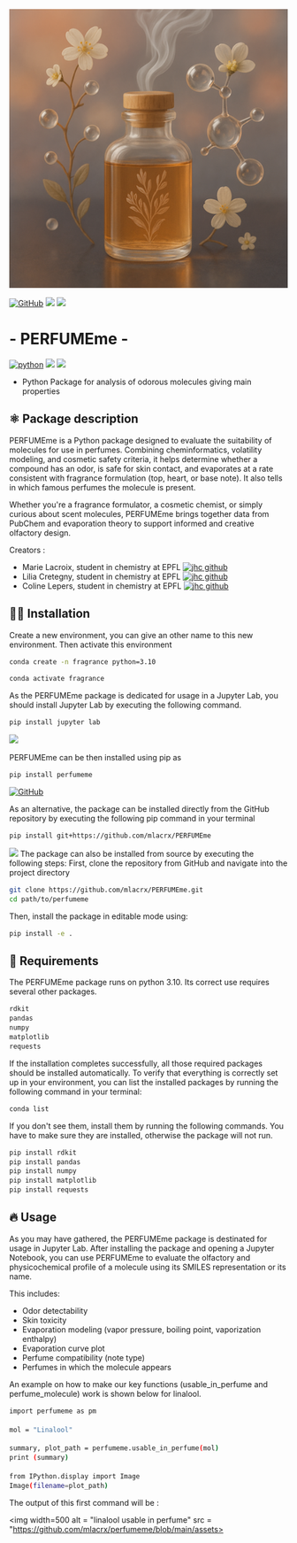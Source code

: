 <img width="700" alt="logo" src="https://github.com/mlacrx/PERFUMEme/blob/main/assets/banner.png">

[![GitHub](https://img.shields.io/badge/github-%2395c5c6.svg?style=for-the-badge&logo=github&logoColor=white)](https://github.com/mlacrx/PERFUMEme)
[![](https://img.shields.io/badge/Python-%23fcd2de?style=for-the-badge&logo=python&logoColor=white)](https://www.python.org/)
[![](https://img.shields.io/badge/Jupyter-%23b39eb5.svg?&style=for-the-badge&logo=Jupyter&logoColor=white)](https://jupyter.org/)

# -         PERFUMEme      - 

[![python](https://img.shields.io/badge/Python-3.10-3776AB.svg?style=flat&logo=python&logoColor=blue)](https://www.python.org)
[![](https://img.shields.io/badge/Contributors-3-purple.svg)](https://github.com/mlacrx/PERFUMEme/graphs/contributors)
[![](https://img.shields.io/badge/License-MIT-pink.svg)](https://github.com/mlacrx/PERFUMEme/blob/main/LICENSE)

 - Python Package for analysis of odorous molecules giving main properties

## ⚛️  Package description

PERFUMEme is a Python package designed to evaluate the suitability of molecules for use in perfumes. Combining cheminformatics, volatility modeling, and cosmetic safety criteria, it helps determine whether a compound has an odor, is safe for skin contact, and evaporates at a rate consistent with fragrance formulation (top, heart, or base note). It also tells in which famous perfumes the molecule is present.

Whether you're a fragrance formulator, a cosmetic chemist, or simply curious about scent molecules, PERFUMEme brings together data from PubChem and evaporation theory to support informed and creative olfactory design.

Creators : 
- Marie Lacroix, student in chemistry at EPFL [![jhc github](https://img.shields.io/badge/GitHub-mlacrx-181717.svg?style=flat&logo=github&logoColor=pink)](https://github.com/mlacrx) 
- Lilia Cretegny, student in chemistry at EPFL [![jhc github](https://img.shields.io/badge/GitHub-lilia--crtny-181717.svg?style=flat&logo=github&logoColor=pink)](https://github.com/lilia-crtny) 
- Coline Lepers, student in chemistry at EPFL  [![jhc github](https://img.shields.io/badge/GitHub-clepers-181717.svg?style=flat&logo=github&logoColor=pink)](https://github.com/clepers) 


## 🧑‍💻 Installation 

Create a new environment, you can give an other name to this new environment. Then activate this environment
```bash
conda create -n fragrance python=3.10
```
```bash
conda activate fragrance
```
As the PERFUMEme package is dedicated for usage in a Jupyter Lab, you should install Jupyter Lab by executing the following command.
```bash
pip install jupyter lab
```

[![](https://img.shields.io/badge/pypi-%23FAC898?style=for-the-badge&logo=pypi&logoColor=black)](https://pypi.org/project/perfumeme/)

PERFUMEme can be then installed using pip as
```bash
pip install perfumeme
```
[![GitHub](https://img.shields.io/badge/github-%2395c5c6.svg?style=for-the-badge&logo=github&logoColor=white)](https://github.com/mlacrx/PERFUMEme)

As an alternative, the package can be installed directly from the GitHub repository by executing the following pip command in your terminal
```bash
pip install git+https://github.com/mlacrx/PERFUMEme
```

![](https://img.shields.io/badge/GIT-%23C6E5B1?style=for-the-badge&logo=git&logoColor=black)
The package can also be installed from source by executing the following steps:
First, clone the repository from GitHub and navigate into the project directory
```bash
git clone https://github.com/mlacrx/PERFUMEme.git
cd path/to/perfumeme
```
Then, install the package in editable mode using:
```bash
pip install -e .
```

## 📖 Requirements

The PERFUMEme package runs on python 3.10. 
Its correct use requires several other packages.
```bash
rdkit
pandas
numpy
matplotlib
requests
```

If the installation completes successfully, all those required packages should be installed automatically.
To verify that everything is correctly set up in your environment, you can list the installed packages by running the following command in your terminal:
```bash
conda list
```

If you don't see them, install them by running the following commands. You have to make sure they are installed, otherwise the package will not run.
```bash
pip install rdkit
pip install pandas
pip install numpy
pip install matplotlib
pip install requests
```

## 🔥 Usage

As you may have gathered, the PERFUMEme package is destinated for usage in Jupyter Lab. 
After installing the package and opening a Jupyter Notebook, you can use PERFUMEme to evaluate the olfactory and physicochemical profile of a molecule using its SMILES representation or its name.

This includes:

- Odor detectability
- Skin toxicity
- Evaporation modeling (vapor pressure, boiling point, vaporization enthalpy)
- Evaporation curve plot
- Perfume compatibility (note type)
- Perfumes in which the molecule appears

An example on how to make our key functions (usable_in_perfume and perfume_molecule) work is shown below for linalool. 

```bash
import perfumeme as pm

mol = "Linalool"

summary, plot_path = perfumeme.usable_in_perfume(mol)
print (summary)

from IPython.display import Image
Image(filename=plot_path)
```
The output of this first command will be : 

<img width=500  alt = "linalool usable in perfume"  src = "https://github.com/mlacrx/perfumeme/blob/main/assets>














